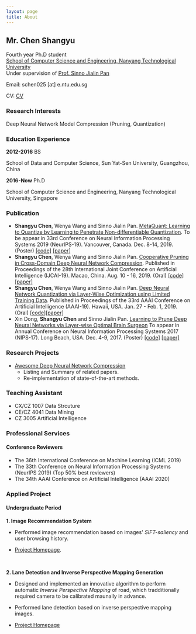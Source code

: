 ```yaml
---
layout: page
title: About
---
```


## Mr. Chen Shangyu ##

Fourth year Ph.D student
<br>
[School of Computer Science and Engineering, Nanyang Technological University](http://scse.ntu.edu.sg/Pages/Home.aspx)
<br>
Under supervision of [Prof. Sinno Jialin Pan](http://www.ntu.edu.sg/home/sinnopan/)

Email: schen025 [at] e.ntu.edu.sg

CV: [CV](/data/CV-2019.pdf)

### Research Interests ###
Deep Neural Network Model Compression (Pruning, Quantization)

### Education Experience ###
**2012-2016**   BS 

School of Data and Computer Science, Sun Yat-Sen University, Guangzhou, China


**2016-Now**    Ph.D 

School of Computer Science and Engineering, Nanyang Technological University, Singapore


### Publication ###
* **Shangyu Chen**, Wenya Wang and Sinno Jialin Pan. [MetaQuant: Learning to Quantize by Learning to Penetrate Non-differentiable Quantization](). To be appear in 33rd Conference on Neural Information Processing Systems 2019 (NeurIPS-19). Vancouver, Canada. Dec. 8-14, 2019. (Poster) [[code]](https://github.com/csyhhu/MetaQuant) [[paper]](/data/MetaQuant.pdf) 
* **Shangyu Chen**, Wenya Wang and Sinno Jialin Pan. [Cooperative Pruning in Cross-Domain Deep Neural Network Compression](). Published in Proceedings of the 28th International Joint Conference on Artificial Intelligence (IJCAI-19). Macao, China. Aug. 10 - 16, 2019. (Oral) [[code]](https://github.com/csyhhu/Co-Prune) [[paper]](/data/Co-Prune.pdf) 
* **Shangyu Chen**, Wenya Wang and Sinno Jialin Pan. [Deep Neural Network Quantization via Layer-Wise Optimization using Limited Training Data](). Published in Proceedings of the 33rd AAAI Conference on Artificial Intelligence (AAAI-19). Hawaii, USA. Jan. 27 - Feb. 1, 2019. (Oral) [[code]](https://github.com/csyhhu/L-DNQ)[[paper]](/data/L-DNQ.pdf)
* Xin Dong, **Shangyu Chen** and Sinno Jialin Pan. [Learning to Prune Deep Neural Networks via Layer-wise Optimal Brain Surgeon](https://arxiv.org/abs/1705.07565) To appear in Annual Conference on Neural Information Processing Systems 2017 (NIPS-17). Long Beach, USA. Dec. 4-9, 2017. (Poster) [[code]](https://github.com/csyhhu/L-OBS) [[paper]](https://papers.nips.cc/paper/7071-learning-to-prune-deep-neural-networks-via-layer-wise-optimal-brain-surgeon)

### Research Projects ###
* [Awesome Deep Neural Network Compression](https://github.com/csyhhu/Awesome-Deep-Neural-Network-Compression)
	* Listing and Summary of related papers.
	* Re-implementation of state-of-the-art methods. 

### Teaching Assistant ###
* CX/CZ 1007 Data Strcuture
* CE/CZ 4041 Data Mining
* CZ 3005 Artificial Intelligence

### Professional Services ###
#### Conference Reviewers ####
* The 36th International Conference on Machine Learning (ICML 2019)
* The 33th Conference on Neural Information Processing Systems (NeurIPS 2019) (Top 50% best reviewers)
* The 34th AAAI Conference on Artificial Intelligence  (AAAI 2020)

### Applied Project ###

#### Undergraduate Period ####

**1. Image Recommendation System**

- Performed image recommendation based on images' *SIFT-saliency* and user browsing history.

- [Project Homepage](/2015/07/08/Saliency-SIFT-image-recommendation).
<br>

**2. Lane Detection and Inverse Perspective Mapping Generation** 

- Designed and implemented an innovative algorithm to perform automatic *Inverse Perspective Mapping* of road, which tradditionally required camera to be calibrated maunally in advance.

- Performed lane detection based on inverse perspective mapping images.

- [Project Homepage](/2015/07/09/IPM/)

